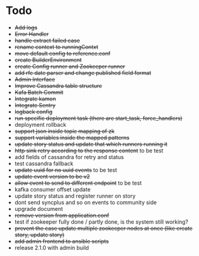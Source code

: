 # Todo
- ~~Add logs~~
- ~~Error Handler~~
- ~~handle extract failed case~~
- ~~rename context to runningContxt~~
- ~~move default config to reference.conf~~
- ~~create BuilderEnvironment~~
- ~~create Config runner and Zookeeper runner~~
- ~~add rfc date parser and change published field format~~
- ~~Admin Interface~~
- ~~Improve Cassandra table structure~~
- ~~Kafa Batch Commit~~
- ~~Integrate kamon~~
- ~~Integrate Sentry~~
- ~~logback config~~
- ~~run specific deployment task (there are start_task, force_handlers)~~
- deployment rollback
- ~~support json inside topic mapping of zk~~
- ~~support variables inside the mapped patterns~~
- ~~update story status and update that which runners running it~~
- ~~http sink retry according to the response content~~  to be test
- add fields of cassandra for retry and status
- test cassandra fallback
- ~~update uuid for no uuid events~~ to be test
- ~~update event version to be v2~~
- ~~allow event to send to different endpoint~~ to be test
- kafka consumer offset update
- update story status and register runner on story
- dont send syncplus and so on events to community side
- upgrade document
- ~~remove version from application.conf~~
- test if zookeeper fully done / partly done, is the system still working?
- ~~prevent the case update multiple zookeeper nodes at once (like create story, update story)~~
- ~~add admin frontend to ansible scripts~~
- release 2.1.0 with admin build